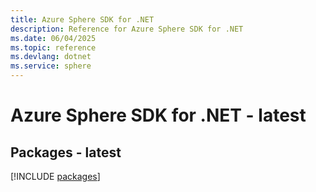 ```yaml
---
title: Azure Sphere SDK for .NET
description: Reference for Azure Sphere SDK for .NET
ms.date: 06/04/2025
ms.topic: reference
ms.devlang: dotnet
ms.service: sphere
---
```

# Azure Sphere SDK for .NET - latest
## Packages - latest
[!INCLUDE [packages](sphere-index.md)]